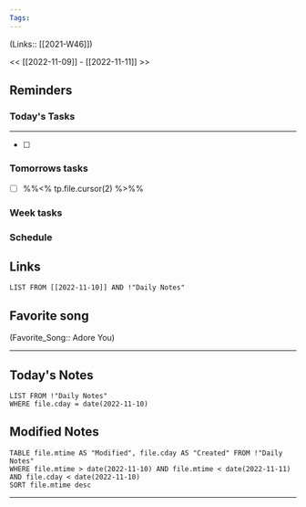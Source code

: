 ```yaml
---
Tags:
---
```

(Links:: [[2021-W46]])

<< [[2022-11-09]] - [[2022-11-11]] >>
## Reminders
### Today's Tasks
---
- [ ] 



### Tomorrows tasks
- [ ] %%<% tp.file.cursor(2) %>%%
### Week tasks
### Schedule

## Links
```dataview
LIST FROM [[2022-11-10]] AND !"Daily Notes"
```
## Favorite song
(Favorite_Song:: Adore You)
___
## Today's Notes
```dataview
LIST FROM !"Daily Notes"
WHERE file.cday = date(2022-11-10)
```
## Modified Notes
```dataview
TABLE file.mtime AS "Modified", file.cday AS "Created" FROM !"Daily Notes" 
WHERE file.mtime > date(2022-11-10) AND file.mtime < date(2022-11-11) AND file.cday < date(2022-11-10)
SORT file.mtime desc
```
___
